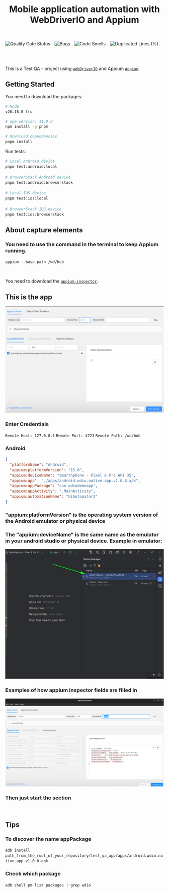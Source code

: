 <h1 align="center">Mobile application automation with WebDriverIO and Appium</h1>
<br />

<p align="left">
  <img src="https://sonarcloud.io/api/project_badges/measure?project=DougSantos3_test_qa_app&metric=alert_status" alt="Quality Gate Status" style="margin-right: 10px;" />
  <img src="https://sonarcloud.io/api/project_badges/measure?project=DougSantos3_test_qa_app&metric=bugs" alt="Bugs" style="margin-right: 10px;" />
  <img src="https://sonarcloud.io/api/project_badges/measure?project=DougSantos3_test_qa_app&metric=code_smells" alt="Code Smells" style="margin-right: 10px;" />
  <img src="https://sonarcloud.io/api/project_badges/measure?project=DougSantos3_test_qa_app&metric=duplicated_lines_density" alt="Duplicated Lines (%)" />
</p>


<br>
<br>

This is a Test QA - project using [`webDriverIO`](https://webdriver.io/)
and Appium [`Appium`](https://appium.io/docs/en/latest/)

## Getting Started

You need to download the packages:

```bash
# Node
v20.18.0 lts
```

```bash
# npm version: 11.0.0
npm install -g pnpm
```
```bash
# Download dependencies
pnpm install
```

Run tests:

```bash
# Local Android device
pnpm test:android:local

# BrowserStack Android device
pnpm test:android:browserstack

# Local IOS device
pnpm test:ios:local

# BrowserStack IOS device
pnpm test:ios:browserstack
```

## About capture elements
### You need to use the command in the terminal to keep Appium running.
`appium --base-path /wd/hub`

<br>

You need to download the [`appium-inspector`](https://github.com/appium/appium-inspector/releases/tag/v2024.12.1).

## This is the app
![alt text](images/appium_inspector_empty_.png)


### Enter Credentials
`Remote Host: 127.0.0.1`
`Remote Port: 4723` 
`Remote Path: /wd/hub`

### Android
```json
{
  "platformName": "Android",
  "appium:platformVersion": "15.0",
  "appium:deviceName": "Smarthphone - Pixel 8 Pro API 35",
  "appium:app": "./apps/android.wdio.native.app.v1.0.8.apk",
  "appium:appPackage": "com.wdiodemoapp",
  "appium:appActivity": ".MainActivity",
  "appium:automationName": "UiAutomator2"
} 
```

### "appium:platformVersion" is the operating system version of the Android emulator or physical device

### The "appium:deviceName" is the same name as the emulator in your android studio or physical device. Example in emulator: 
![alt text](images/android_studio.png)

### Examples of how appium inspector fields are filled in
![alt text](/images/appium_inspector_filled.png )



### Then just start the section

<br>

## Tips
### To discover the name appPackage
`adb install path_from_the_root_of_your_repository/test_qa_app/apps/android.wdio.native.app.v1.0.8.apk`

### Check which package 
`adb shell pm list packages | grep wdio`
